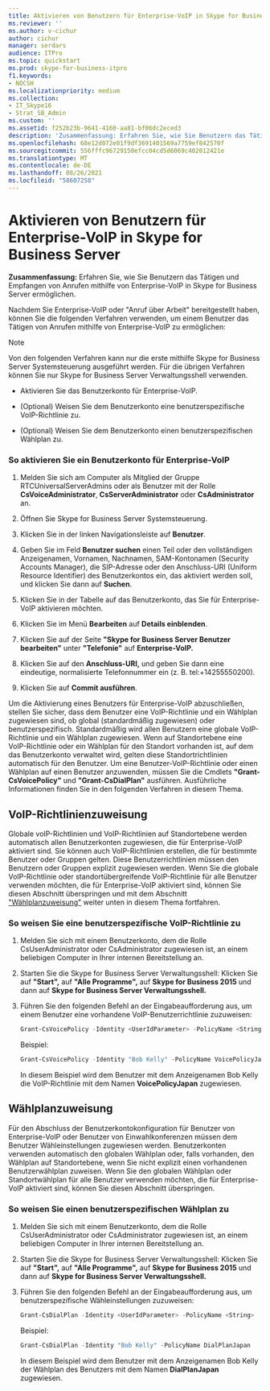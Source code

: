```yaml
---
title: Aktivieren von Benutzern für Enterprise-VoIP in Skype for Business Server
ms.reviewer: ''
ms.author: v-cichur
author: cichur
manager: serdars
audience: ITPro
ms.topic: quickstart
ms.prod: skype-for-business-itpro
f1.keywords:
- NOCSH
ms.localizationpriority: medium
ms.collection:
- IT_Skype16
- Strat_SB_Admin
ms.custom: ''
ms.assetid: f252b23b-9641-4160-aa81-bf06dc2eced3
description: 'Zusammenfassung: Erfahren Sie, wie Sie Benutzern das Tätigen und Empfangen von Anrufen mithilfe von Enterprise-VoIP in Skype for Business Server ermöglichen.'
ms.openlocfilehash: 68e12d072e01f9df3691401569a7759ef842570f
ms.sourcegitcommit: 556fffc96729150efcc04cd5d6069c402012421e
ms.translationtype: MT
ms.contentlocale: de-DE
ms.lasthandoff: 08/26/2021
ms.locfileid: "58607258"
---
```

# <a name="enable-users-for-enterprise-voice-in-skype-for-business-server"></a>Aktivieren von Benutzern für Enterprise-VoIP in Skype for Business Server
 
**Zusammenfassung:** Erfahren Sie, wie Sie Benutzern das Tätigen und Empfangen von Anrufen mithilfe von Enterprise-VoIP in Skype for Business Server ermöglichen.
  
Nachdem Sie Enterprise-VoIP oder "Anruf über Arbeit" bereitgestellt haben, können Sie die folgenden Verfahren verwenden, um einem Benutzer das Tätigen von Anrufen mithilfe von Enterprise-VoIP zu ermöglichen:
  
> [!NOTE]
> Von den folgenden Verfahren kann nur die erste mithilfe Skype for Business Server Systemsteuerung ausgeführt werden. Für die übrigen Verfahren können Sie nur Skype for Business Server Verwaltungsshell verwenden. 
  
- Aktivieren Sie das Benutzerkonto für Enterprise-VoIP.
    
- (Optional) Weisen Sie dem Benutzerkonto eine benutzerspezifische VoIP-Richtlinie zu.
    
- (Optional) Weisen Sie dem Benutzerkonto einen benutzerspezifischen Wählplan zu.
    
### <a name="to-enable-a-user-account-for-enterprise-voice"></a>So aktivieren Sie ein Benutzerkonto für Enterprise-VoIP

1. Melden Sie sich am Computer als Mitglied der Gruppe RTCUniversalServerAdmins oder als Benutzer mit der Rolle **CsVoiceAdministrator**, **CsServerAdministrator** oder **CsAdministrator** an.
    
2. Öffnen Sie Skype for Business Server Systemsteuerung.
    
3. Klicken Sie in der linken Navigationsleiste auf **Benutzer**.
    
4. Geben Sie im Feld **Benutzer suchen** einen Teil oder den vollständigen Anzeigenamen, Vornamen, Nachnamen, SAM-Kontonamen (Security Accounts Manager), die SIP-Adresse oder den Anschluss-URI (Uniform Resource Identifier) des Benutzerkontos ein, das aktiviert werden soll, und klicken Sie dann auf **Suchen**.
    
5. Klicken Sie in der Tabelle auf das Benutzerkonto, das Sie für Enterprise-VoIP aktivieren möchten.
    
6. Klicken Sie im Menü **Bearbeiten** auf **Details einblenden**.
    
7. Klicken Sie auf der Seite **"Skype for Business Server Benutzer bearbeiten"** unter **"Telefonie"** auf **Enterprise-VoIP.**
    
8. Klicken Sie auf den **Anschluss-URI,** und geben Sie dann eine eindeutige, normalisierte Telefonnummer ein (z. B. tel:+14255550200).
    
9. Klicken Sie auf **Commit ausführen**.
    
Um die Aktivierung eines Benutzers für Enterprise-VoIP abzuschließen, stellen Sie sicher, dass dem Benutzer eine VoIP-Richtlinie und ein Wählplan zugewiesen sind, ob global (standardmäßig zugewiesen) oder benutzerspezifisch. Standardmäßig wird allen Benutzern eine globale VoIP-Richtlinie und ein Wählplan zugewiesen. Wenn auf Standortebene eine VoIP-Richtlinie oder ein Wählplan für den Standort vorhanden ist, auf dem das Benutzerkonto verwaltet wird, gelten diese Standortrichtlinien automatisch für den Benutzer. Um eine Benutzer-VoIP-Richtlinie oder einen Wählplan auf einen Benutzer anzuwenden, müssen Sie die Cmdlets **"Grant-CsVoicePolicy"** und **"Grant-CsDialPlan"** ausführen. Ausführliche Informationen finden Sie in den folgenden Verfahren in diesem Thema.
## <a name="voice-policy-assignment"></a>VoIP-Richtlinienzuweisung

Globale voIP-Richtlinien und VoIP-Richtlinien auf Standortebene werden automatisch allen Benutzerkonten zugewiesen, die für Enterprise-VoIP aktiviert sind. Sie können auch VoIP-Richtlinien erstellen, die für bestimmte Benutzer oder Gruppen gelten. Diese Benutzerrichtlinien müssen den Benutzern oder Gruppen explizit zugewiesen werden. Wenn Sie die globale VoIP-Richtlinie oder standortübergreifende VoIP-Richtlinie für alle Benutzer verwenden möchten, die für Enterprise-VoIP aktiviert sind, können Sie diesen Abschnitt überspringen und mit dem Abschnitt ["Wählplanzuweisung"](enable-users-for-enterprise-voice.md#BKMK_DialPlanAssignment) weiter unten in diesem Thema fortfahren.
  
### <a name="to-assign-a-user-specific-voice-policy"></a>So weisen Sie eine benutzerspezifische VoIP-Richtlinie zu

1. Melden Sie sich mit einem Benutzerkonto, dem die Rolle CsUserAdministrator oder CsAdministrator zugewiesen ist, an einem beliebigen Computer in Ihrer internen Bereitstellung an.
    
2. Starten Sie die Skype for Business Server Verwaltungsshell: Klicken Sie auf **"Start",** auf **"Alle Programme",** auf **Skype for Business 2015** und dann auf **Skype for Business Server Verwaltungsshell.**
    
3. Führen Sie den folgenden Befehl an der Eingabeaufforderung aus, um einem Benutzer eine vorhandene VoIP-Benutzerrichtlinie zuzuweisen:
    
   ```powershell
   Grant-CsVoicePolicy -Identity <UserIdParameter> -PolicyName <String>
   ```

    Beispiel:
    
   ```powershell
   Grant-CsVoicePolicy -Identity "Bob Kelly" -PolicyName VoicePolicyJapan
   ```

    In diesem Beispiel wird dem Benutzer mit dem Anzeigenamen Bob Kelly die VoIP-Richtlinie mit dem Namen **VoicePolicyJapan** zugewiesen.
    
## <a name="dial-plan-assignment"></a>Wählplanzuweisung
<a name="BKMK_DialPlanAssignment"> </a>

Für den Abschluss der Benutzerkontokonfiguration für Benutzer von Enterprise-VoIP oder Benutzer von Einwahlkonferenzen müssen dem Benutzer Wähleinstellungen zugewiesen werden. Benutzerkonten verwenden automatisch den globalen Wählplan oder, falls vorhanden, den Wählplan auf Standortebene, wenn Sie nicht explizit einen vorhandenen Benutzerwählplan zuweisen. Wenn Sie den globalen Wählplan oder Standortwählplan für alle Benutzer verwenden möchten, die für Enterprise-VoIP aktiviert sind, können Sie diesen Abschnitt überspringen.
  
### <a name="to-assign-a-user-specific-dial-plan"></a>So weisen Sie einen benutzerspezifischen Wählplan zu

1. Melden Sie sich mit einem Benutzerkonto, dem die Rolle CsUserAdministrator oder CsAdministrator zugewiesen ist, an einem beliebigen Computer in Ihrer internen Bereitstellung an.
    
2. Starten Sie die Skype for Business Server Verwaltungsshell: Klicken Sie auf **"Start",** auf **"Alle Programme",** auf **Skype for Business 2015** und dann auf **Skype for Business Server Verwaltungsshell.**
    
3. Führen Sie den folgenden Befehl an der Eingabeaufforderung aus, um benutzerspezifische Wähleinstellungen zuzuweisen:
    
   ```powershell
   Grant-CsDialPlan -Identity <UserIdParameter> -PolicyName <String>
   ```

    Beispiel:
    
   ```powershell
   Grant-CsDialPlan -Identity "Bob Kelly" -PolicyName DialPlanJapan
   ```

    In diesem Beispiel wird dem Benutzer mit dem Anzeigenamen Bob Kelly der Wählplan des Benutzers mit dem Namen **DialPlanJapan** zugewiesen.
    


